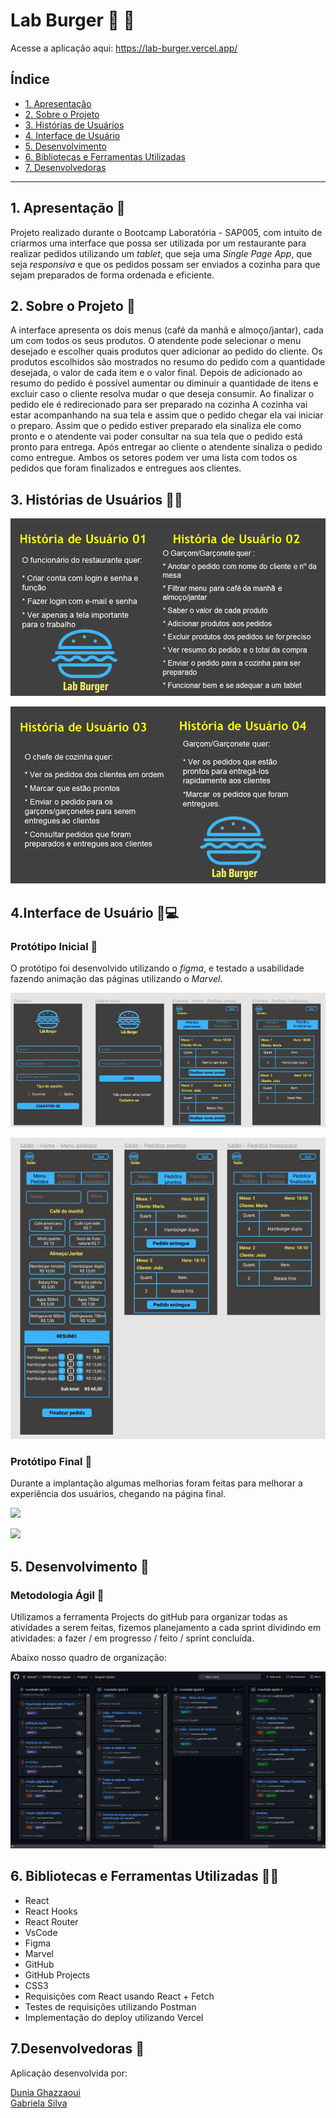 # Lab Burger :hamburger: :hamburger:

Acesse a aplicação aqui: https://lab-burger.vercel.app/

## Índice

- [1. Apresentação](#1-apresentação)
- [2. Sobre o Projeto](#2-sobre-o-projeto)
- [3. Histórias de Usuários](#3-histórias-de-usuários)
- [4. Interface de Usuário](#4-interface-de-usuário)
- [5. Desenvolvimento](#5-desenvolvimento)
- [6. Bibliotecas e Ferramentas Utilizadas](#7-bibliotecas-e-ferramentas-utilizadas)
- [7. Desenvolvedoras](#8-desenvolvedoras)

---

## 1. Apresentação :stars:

Projeto realizado durante o Bootcamp Laboratória - SAP005, com intuito de criarmos uma interface que possa ser utilizada por um restaurante para realizar pedidos utilizando um _tablet_, que seja uma _Single Page App_, que seja _responsiva_ e que os pedidos possam ser enviados a cozinha para que sejam preparados de forma ordenada e eficiente. 

## 2. Sobre o Projeto :memo:

A interface apresenta os dois menus (café da manhã e almoço/jantar), cada um com todos os seus produtos. 
O atendente pode selecionar o menu desejado e escolher quais produtos quer adicionar ao pedido do cliente.
Os produtos escolhidos são mostrados no resumo do pedido com a quantidade desejada, o valor de cada item e o valor final.
Depois de adicionado ao resumo do pedido é possível aumentar ou diminuir a quantidade de itens e excluir caso o cliente resolva mudar o que deseja consumir.
Ao finalizar o pedido ele é redirecionado para ser preparado na cozinha 
A cozinha vai estar acompanhando na sua tela e assim que o pedido chegar ela vai iniciar o preparo.
Assim que o pedido estiver preparado ela sinaliza ele como pronto e o atendente vai poder consultar na sua tela que o pedido está pronto para entrega.
Após entregar ao cliente o atendente sinaliza o pedido como entregue.
Ambos os setores podem ver uma lista com todos os pedidos que foram finalizados e entregues aos clientes.

## 3. Histórias de Usuários :woman::man:

![](/src/image/historia_usuario_01.PNG)

![](/src/image/historia_usuario_02.PNG)

## 4.Interface de Usuário :iphone::computer:

### Protótipo Inicial :paperclip:

O protótipo foi desenvolvido utilizando o _figma_, e testado a usabilidade fazendo animação das páginas utilizando o _Marvel_.

![](/src/image/layout01.jpeg)

![](/src/image/layout02.jpeg)

### Protótipo Final :paperclip:

Durante a implantação algumas melhorias foram feitas para melhorar a experiência dos usuários, chegando na página final.

![](/src/image/layout_final_01.jpeg)

![](/src/image/layout_final_02.jpeg)

## 5. Desenvolvimento :calendar:

### Metodologia Ágil :paperclip:

Utilizamos a ferramenta Projects do gitHub para organizar todas as atividades a serem feitas, fizemos planejamento a cada sprint dividindo em atividades: a fazer / em progresso / feito / sprint concluída.

Abaixo nosso quadro de organização:

![](/src/image/gitHub_projects.PNG)

## 6. Bibliotecas e Ferramentas Utilizadas :open_file_folder::pushpin:

- React
- React Hooks
- React Router
- VsCode
- Figma
- Marvel
- GitHub
- GitHub Projects
- CSS3
- Requisições com React usando React + Fetch
- Testes de requisições utilizando Postman
- Implementação do deploy utilizando Vercel

## 7.Desenvolvedoras :woman:

Aplicação desenvolvida por: 

<a href=“www.github.com/dunia07“> Dunia Ghazzaoui</a><br/>
<a href=“www.github.com/gabrielasilva1991/“> Gabriela Silva</a>
